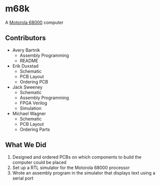 # m68k
A [Motorola 68000](https://en.wikipedia.org/wiki/Motorola_68000) computer
## Contributors
* Avery Bartnik
  * Assembly Programming
  * README
* Erik Duxstad
  * Schematic
  * PCB Layout
  * Ordering PCB
* Jack Sweeney
  * Schematic
  * Assembly Programming
  * FPGA Verilog
  * Simulation
* Michael Wagner
  * Schematic
  * PCB Layout
  * Ordering Parts
## What We Did
1. Designed and ordered PCBs on which components to build the computer could be placed
2. Set up a RTL simulator for the Motorola 68000 processor
3. Wrote an assembly program in the simulator that displays text using a serial port

